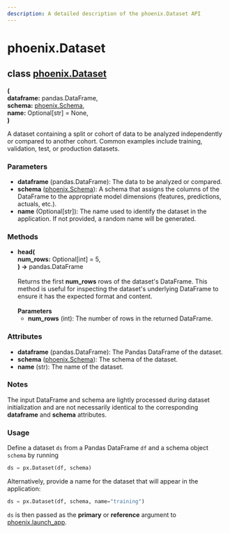 ```yaml
---
description: A detailed description of the phoenix.Dataset API
---
```


# phoenix.Dataset

## class [phoenix.Dataset](https://github.com/Arize-ai/phoenix/blob/main/src/phoenix/datasets/dataset.py)

**(**\
&#x20;       **dataframe:** pandas.DataFrame,\
&#x20;       **schema:** [phoenix.Schema](phoenix.schema.md),\
&#x20;       **name:** Optional\[str] = None,\
**)**

A dataset containing a split or cohort of data to be analyzed independently or compared to another cohort. Common examples include training, validation, test, or production datasets.

### Parameters

* **dataframe** (pandas.DataFrame): The data to be analyzed or compared.
* **schema** ([phoenix.Schema](phoenix.schema.md)): A schema that assigns the columns of the DataFrame to the appropriate model dimensions (features, predictions, actuals, etc.).
* **name** (Optional\[str]): The name used to identify the dataset in the application. If not provided, a random name will be generated.

### Methods

* **head(**\
  &#x20;       **num\_rows:** Optional\[int] = 5,\
  **)  ->**  pandas.DataFrame\
  \
  Returns the first **num\_rows** rows of the dataset's DataFrame. This method is useful for inspecting the dataset's underlying DataFrame to ensure it has the expected format and content.\
  \
  **Parameters**
  * **num\_rows** (int): The number of rows in the returned DataFrame.

### Attributes

* **dataframe** (pandas.DataFrame): The Pandas DataFrame of the dataset.
* **schema** ([phoenix.Schema](phoenix.schema.md)): The schema of the dataset.
* **name** (str): The name of the dataset.

### Notes

The input DataFrame and schema are lightly processed during dataset initialization and are not necessarily identical to the corresponding **dataframe** and **schema** attributes.

### Usage

Define a dataset `ds` from a Pandas DataFrame `df` and a schema object `schema` by running

```python
ds = px.Dataset(df, schema)
```

Alternatively, provide a name for the dataset that will appear in the application:

```python
ds = px.Dataset(df, schema, name="training")
```

`ds` is then passed as the **primary** or **reference** argument to [phoenix.launch\_app](../sessions/phoenix.launch\_app.md).
